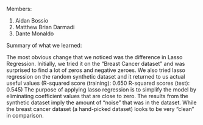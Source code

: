 Members:
1. Aidan Bossio
2. Matthew Brian Darmadi
3. Dante Monaldo

Summary of what we learned:

The most obvious change that we noticed was the difference in Lasso Regression. Initially, we tried it on the “Breast Cancer dataset” and was surprised to find a lot of zeros and negative zeroes. We also tried lasso regression on the random synthetic dataset and it returned to us actual useful values (R-squared score (training): 0.650 R-squared scores (test): 0.545) The purpose of applying lasso regression is to simplify the model by eliminating coefficient values that are close to zero. The results from the synthetic dataset imply the amount of “noise” that was in the dataset. While the breast cancer dataset (a hand-picked dataset) looks to be very “clean” in comparison. 
